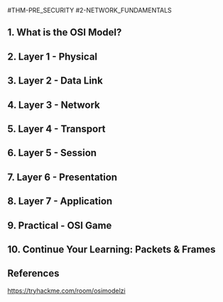 #THM-PRE_SECURITY #2-NETWORK_FUNDAMENTALS

## 1. What is the OSI Model?

## 2. Layer 1 - Physical

## 3. Layer 2 - Data Link

## 4. Layer 3 - Network

## 5. Layer 4 - Transport

## 6. Layer 5 - Session

## 7. Layer 6 - Presentation

## 8. Layer 7 - Application

## 9. Practical - OSI Game

## 10. Continue Your Learning: Packets & Frames

## References

https://tryhackme.com/room/osimodelzi